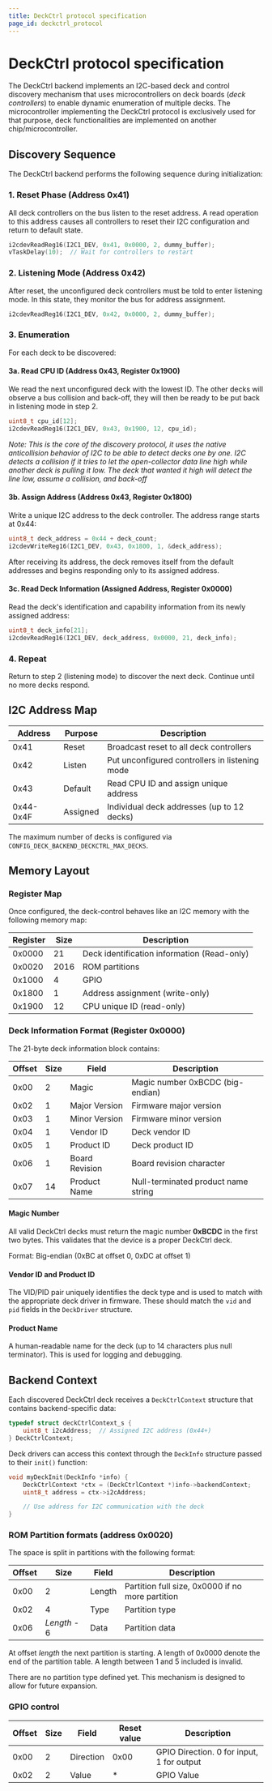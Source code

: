 ```yaml
---
title: DeckCtrl protocol specification
page_id: deckctrl_protocol
---
```


# DeckCtrl protocol specification

The DeckCtrl backend implements an I2C-based deck and control discovery mechanism that uses microcontrollers on deck boards (_deck controllers_) to enable dynamic enumeration of multiple decks.
The microcontroller implementing the DeckCtrl protocol is exclusively used for that purpose, deck functionalities are implemented on
another chip/microcontroller.

## Discovery Sequence

The DeckCtrl backend performs the following sequence during initialization:

### 1. Reset Phase (Address 0x41)

All deck controllers on the bus listen to the reset address. A read operation to this address causes all controllers to reset their I2C configuration and return to default state.

```c
i2cdevReadReg16(I2C1_DEV, 0x41, 0x0000, 2, dummy_buffer);
vTaskDelay(10);  // Wait for controllers to restart
```

### 2. Listening Mode (Address 0x42)

After reset, the unconfigured deck controllers must be told to enter listening mode. In this state, they monitor the bus for address assignment.

```c
i2cdevReadReg16(I2C1_DEV, 0x42, 0x0000, 2, dummy_buffer);
```

### 3. Enumeration

For each deck to be discovered:

#### 3a. Read CPU ID (Address 0x43, Register 0x1900)

We read the next unconfigured deck with the lowest ID.
The other decks will observe a bus collision and back-off, they will then be ready to be put back in listening mode in step 2.

```c
uint8_t cpu_id[12];
i2cdevReadReg16(I2C1_DEV, 0x43, 0x1900, 12, cpu_id);
```

*Note: This is the core of the discovery protocol, it uses the native anticollision behavior of
I2C to be able to detect decks one by one. I2C detects a collision if it tries to let the open-collector data line high
while another deck is pulling it low. The deck that wanted it high will detect the line low, assume a collision, and back-off*

#### 3b. Assign Address (Address 0x43, Register 0x1800)

Write a unique I2C address to the deck controller. The address range starts at 0x44:

```c
uint8_t deck_address = 0x44 + deck_count;
i2cdevWriteReg16(I2C1_DEV, 0x43, 0x1800, 1, &deck_address);
```

After receiving its address, the deck removes itself from the default addresses and begins responding only to its assigned address.

#### 3c. Read Deck Information (Assigned Address, Register 0x0000)

Read the deck's identification and capability information from its newly assigned address:

```c
uint8_t deck_info[21];
i2cdevReadReg16(I2C1_DEV, deck_address, 0x0000, 21, deck_info);
```

### 4. Repeat

Return to step 2 (listening mode) to discover the next deck. Continue until no more decks respond.

## I2C Address Map

| Address | Purpose | Description |
|---------|---------|-------------|
| 0x41 | Reset | Broadcast reset to all deck controllers |
| 0x42 | Listen | Put unconfigured controllers in listening mode |
| 0x43 | Default | Read CPU ID and assign unique address |
| 0x44-0x4F | Assigned | Individual deck addresses (up to 12 decks) |

The maximum number of decks is configured via `CONFIG_DECK_BACKEND_DECKCTRL_MAX_DECKS`.

## Memory Layout

### Register Map

Once configured, the deck-control behaves like an I2C memory with the following memory map:

| Register | Size | Description                                 |
|----------|------|---------------------------------------------|
|   0x0000 |   21 | Deck identification information (Read-only) |
|   0x0020 | 2016 | ROM partitions                              |
|   0x1000 |    4 | GPIO                                        |
|   0x1800 |    1 | Address assignment (write-only)             |
|   0x1900 |   12 | CPU unique ID (read-only)                   |

### Deck Information Format (Register 0x0000)

The 21-byte deck information block contains:

| Offset | Size | Field | Description |
|--------|------|-------|-------------|
| 0x00   |    2 | Magic | Magic number 0xBCDC (big-endian) |
| 0x02   |    1 | Major Version | Firmware major version |
| 0x03   |    1 | Minor Version | Firmware minor version |
| 0x04   |    1 | Vendor ID | Deck vendor ID |
| 0x05   |    1 | Product ID | Deck product ID |
| 0x06   |    1 | Board Revision | Board revision character |
| 0x07   |   14 | Product Name | Null-terminated product name string |

#### Magic Number

All valid DeckCtrl decks must return the magic number **0xBCDC** in the first two bytes. This validates that the device is a proper DeckCtrl deck.

Format: Big-endian (0xBC at offset 0, 0xDC at offset 1)

#### Vendor ID and Product ID

The VID/PID pair uniquely identifies the deck type and is used to match with the appropriate deck driver in firmware. These should match the `vid` and `pid` fields in the `DeckDriver` structure.

#### Product Name

A human-readable name for the deck (up to 14 characters plus null terminator). This is used for logging and debugging.

## Backend Context

Each discovered DeckCtrl deck receives a `DeckCtrlContext` structure that contains backend-specific data:

```c
typedef struct deckCtrlContext_s {
    uint8_t i2cAddress;  // Assigned I2C address (0x44+)
} DeckCtrlContext;
```

Deck drivers can access this context through the `DeckInfo` structure passed to their `init()` function:

```c
void myDeckInit(DeckInfo *info) {
    DeckCtrlContext *ctx = (DeckCtrlContext *)info->backendContext;
    uint8_t address = ctx->i2cAddress;

    // Use address for I2C communication with the deck
}
```

### ROM Partition formats (address 0x0020)

The space is split in partitions with the following format:

| Offset |         Size |   Field | Description                                      |
|--------|--------------|---------|--------------------------------------------------|
| 0x00   |           2  |  Length | Partition full size, 0x0000 if no more partition |
| 0x02   |           4  |    Type | Partition type                                   |
| 0x06   | *Length* - 6 |    Data | Partition data                                   |

At offset *length* the next partition is starting. A length of 0x0000 denote the end of the partition table.
A length between 1 and 5 included is invalid.

There are no partition type defined yet. This mechanism is designed to allow for future expansion.

### GPIO control

|  Offset | Size |     Field | Reset value | Description                               |
|---------|------|-----------|-------------|-------------------------------------------|
|    0x00 |    2 | Direction |        0x00 | GPIO Direction. 0 for input, 1 for output |
|    0x02 |    2 | Value     |           * | GPIO Value                                |

